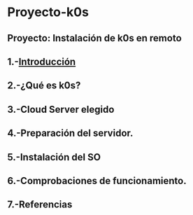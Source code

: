 # Proyecto-k0s
## Proyecto: Instalación de k0s en remoto

## 1.-[Introducción](ARCHIVOS/introducccion1.md)
## 2.-¿Qué es k0s?  
## 3.-Cloud Server elegido
## 4.-Preparación del servidor. 
## 5.-Instalación del SO 
## 6.-Comprobaciones de funcionamiento.
## 7.-Referencias
